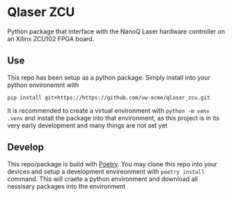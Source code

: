 # Qlaser ZCU
Python package that interface with the NanoQ Laser hardware controller on an Xilinx ZCU102 FPGA board.

## Use
This repo has been setup as a python package. Simply install into your python environemnt with 
```
pip install git+https://https://github.com/uw-acme/qlaser_zcu.git
```
It is recommended to create a virtual environment with `python -m venv .venv` and install the package into that environment, as this project is in its very early development and many things are not set yet

## Develop
This repo/package is build with [Poetry](https://python-poetry.org/docs/). You may clone this repo into your devices and setup a development envireonment with `poetry install` command. This will craete a python environment and download all nessisary packages into the environment